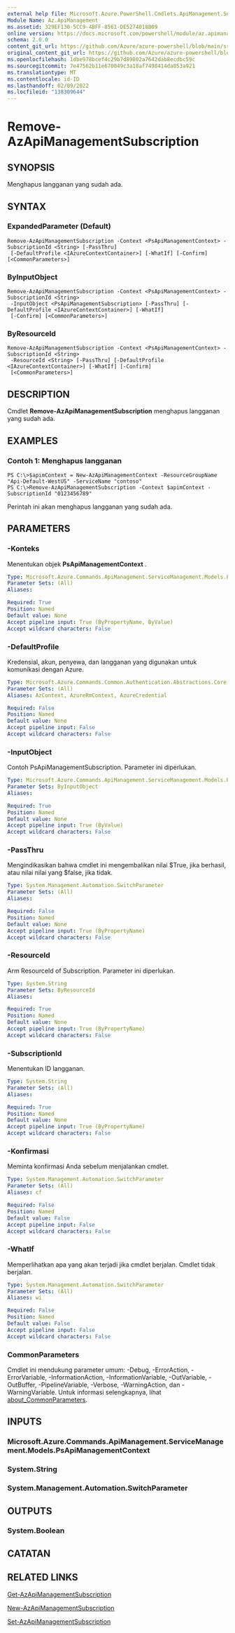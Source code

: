 ```yaml
---
external help file: Microsoft.Azure.PowerShell.Cmdlets.ApiManagement.ServiceManagement.dll-Help.xml
Module Name: Az.ApiManagement
ms.assetid: 329EF130-5CC9-4BFF-8561-DE5274018B09
online version: https://docs.microsoft.com/powershell/module/az.apimanagement/remove-azapimanagementsubscription
schema: 2.0.0
content_git_url: https://github.com/Azure/azure-powershell/blob/main/src/ApiManagement/ApiManagement/help/Remove-AzApiManagementSubscription.md
original_content_git_url: https://github.com/Azure/azure-powershell/blob/main/src/ApiManagement/ApiManagement/help/Remove-AzApiManagementSubscription.md
ms.openlocfilehash: 1dbe978bcef4c29b7d89802a7642dab8ecdbc59c
ms.sourcegitcommit: 7e47562b11e670049c3a18af7498414da853a921
ms.translationtype: MT
ms.contentlocale: id-ID
ms.lasthandoff: 02/09/2022
ms.locfileid: "138309644"
---
```

# Remove-AzApiManagementSubscription

## SYNOPSIS
Menghapus langganan yang sudah ada.

## SYNTAX

### ExpandedParameter (Default)
```
Remove-AzApiManagementSubscription -Context <PsApiManagementContext> -SubscriptionId <String> [-PassThru]
 [-DefaultProfile <IAzureContextContainer>] [-WhatIf] [-Confirm] [<CommonParameters>]
```

### ByInputObject
```
Remove-AzApiManagementSubscription -Context <PsApiManagementContext> -SubscriptionId <String>
 -InputObject <PsApiManagementSubscription> [-PassThru] [-DefaultProfile <IAzureContextContainer>] [-WhatIf]
 [-Confirm] [<CommonParameters>]
```

### ByResourceId
```
Remove-AzApiManagementSubscription -Context <PsApiManagementContext> -SubscriptionId <String>
 -ResourceId <String> [-PassThru] [-DefaultProfile <IAzureContextContainer>] [-WhatIf] [-Confirm]
 [<CommonParameters>]
```

## DESCRIPTION
Cmdlet **Remove-AzApiManagementSubscription** menghapus langganan yang sudah ada.

## EXAMPLES

### Contoh 1: Menghapus langganan
```
PS C:\>$apimContext = New-AzApiManagementContext -ResourceGroupName "Api-Default-WestUS" -ServiceName "contoso"
PS C:\>Remove-AzApiManagementSubscription -Context $apimContext -SubscriptionId "0123456789"
```

Perintah ini akan menghapus langganan yang sudah ada.

## PARAMETERS

### -Konteks
Menentukan objek **PsApiManagementContext** .

```yaml
Type: Microsoft.Azure.Commands.ApiManagement.ServiceManagement.Models.PsApiManagementContext
Parameter Sets: (All)
Aliases:

Required: True
Position: Named
Default value: None
Accept pipeline input: True (ByPropertyName, ByValue)
Accept wildcard characters: False
```

### -DefaultProfile
Kredensial, akun, penyewa, dan langganan yang digunakan untuk komunikasi dengan Azure.

```yaml
Type: Microsoft.Azure.Commands.Common.Authentication.Abstractions.Core.IAzureContextContainer
Parameter Sets: (All)
Aliases: AzContext, AzureRmContext, AzureCredential

Required: False
Position: Named
Default value: None
Accept pipeline input: False
Accept wildcard characters: False
```

### -InputObject
Contoh PsApiManagementSubscription. Parameter ini diperlukan.

```yaml
Type: Microsoft.Azure.Commands.ApiManagement.ServiceManagement.Models.PsApiManagementSubscription
Parameter Sets: ByInputObject
Aliases:

Required: True
Position: Named
Default value: None
Accept pipeline input: True (ByValue)
Accept wildcard characters: False
```

### -PassThru
Mengindikasikan bahwa cmdlet ini mengembalikan nilai $True, jika berhasil, atau nilai nilai yang $false, jika tidak.

```yaml
Type: System.Management.Automation.SwitchParameter
Parameter Sets: (All)
Aliases:

Required: False
Position: Named
Default value: None
Accept pipeline input: True (ByPropertyName)
Accept wildcard characters: False
```

### -ResourceId
Arm ResourceId of Subscription. Parameter ini diperlukan.

```yaml
Type: System.String
Parameter Sets: ByResourceId
Aliases:

Required: True
Position: Named
Default value: None
Accept pipeline input: True (ByPropertyName)
Accept wildcard characters: False
```

### -SubscriptionId
Menentukan ID langganan.

```yaml
Type: System.String
Parameter Sets: (All)
Aliases:

Required: True
Position: Named
Default value: None
Accept pipeline input: True (ByPropertyName)
Accept wildcard characters: False
```

### -Konfirmasi
Meminta konfirmasi Anda sebelum menjalankan cmdlet.

```yaml
Type: System.Management.Automation.SwitchParameter
Parameter Sets: (All)
Aliases: cf

Required: False
Position: Named
Default value: False
Accept pipeline input: False
Accept wildcard characters: False
```

### -WhatIf
Memperlihatkan apa yang akan terjadi jika cmdlet berjalan.
Cmdlet tidak berjalan.

```yaml
Type: System.Management.Automation.SwitchParameter
Parameter Sets: (All)
Aliases: wi

Required: False
Position: Named
Default value: False
Accept pipeline input: False
Accept wildcard characters: False
```

### CommonParameters
Cmdlet ini mendukung parameter umum: -Debug, -ErrorAction, -ErrorVariable, -InformationAction, -InformationVariable, -OutVariable, -OutBuffer, -PipelineVariable, -Verbose, -WarningAction, dan -WarningVariable. Untuk informasi selengkapnya, lihat [about_CommonParameters](http://go.microsoft.com/fwlink/?LinkID=113216).

## INPUTS

### Microsoft.Azure.Commands.ApiManagement.ServiceManagement.Models.PsApiManagementContext

### System.String

### System.Management.Automation.SwitchParameter

## OUTPUTS

### System.Boolean

## CATATAN

## RELATED LINKS

[Get-AzApiManagementSubscription](./Get-AzApiManagementSubscription.md)

[New-AzApiManagementSubscription](./New-AzApiManagementSubscription.md)

[Set-AzApiManagementSubscription](./Set-AzApiManagementSubscription.md)


